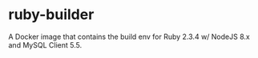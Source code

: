# ruby-builder
A Docker image that contains the build env for Ruby 2.3.4 w/ NodeJS 8.x and MySQL Client 5.5.
